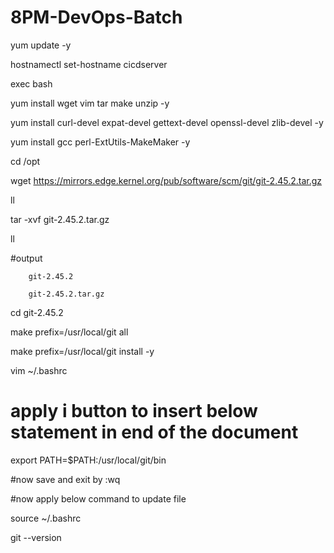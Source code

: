 # 8PM-DevOps-Batch

yum update -y

hostnamectl set-hostname cicdserver

exec bash

yum install wget vim tar make unzip -y 

yum install curl-devel expat-devel gettext-devel openssl-devel zlib-devel -y

yum install gcc perl-ExtUtils-MakeMaker -y

cd  /opt 

wget https://mirrors.edge.kernel.org/pub/software/scm/git/git-2.45.2.tar.gz

ll 

tar -xvf git-2.45.2.tar.gz

ll 


#output


		git-2.45.2
  
		git-2.45.2.tar.gz
  
cd git-2.45.2

make prefix=/usr/local/git all 

make prefix=/usr/local/git install  -y


vim ~/.bashrc

# apply i button  to insert below statement in end of the document 

export PATH=$PATH:/usr/local/git/bin 



#now save and exit by :wq 

#now apply below command to update file 


source ~/.bashrc

git --version 



